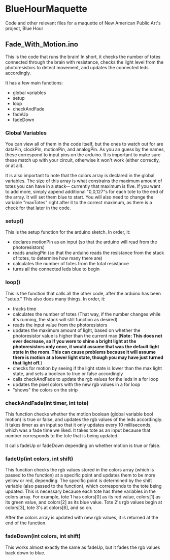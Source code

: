 # BlueHourMaquette
Code and other relevant files for a maquette of New American Public Art's project, Blue Hour

## Fade_With_Motion.ino
This is the code that runs the brain! In short, it checks the number of totes connected through the brain with resistance, checks the light level from the photoresistors to detect movement, and updates the connected leds accordingly.

It has a few main functions:
* global variables
* setup
* loop
* checkAndFade
* fadeUp
* fadeDown

### Global Variables
You can view all of them in the code itself, but the ones to watch out for are dataPin, clockPin, motionPin, and analogPin. As you an guess by the names, these correspond to input pins on the arduino. It is important to make sure these match up with your circuit, otherwise it won't work (either correctly, or at all).

It is also important to note that the colors array is declared in the global variables. The size of this array is what constrains the maximum amount of totes you can have in a stack-- currently that maximum is five. If you want to add more, simply append additional "0,0,127"s for each tote to the end of the array. It will set them blue to start. You will also need to change the variable "maxTotes" right after it to the correct maximum, as there is a check for that later in the code.

### setup()
This is the setup function for the arduino sketch. In order, it:
* declares motionPin as an input (so that the arduino will read from the photoresistors)
* reads analogPin (so that the arduino reads the resistance from the stack of totes, to determine how many there are)
* calculates the number of totes from the total resistance
* turns all the connected leds blue to begin

### loop()
This is the function that calls all the other code, after the arduino has been "setup." This also does many things. In order, it:
* tracks time
* calculates the number of totes (That way, if the number changes while it's running, the stack will still function as desired)
* reads the input value from the photoresistors
* updates the maximum amount of light, based on whether the photoresistor value is higher than the current max (**Note: This does not ever decrease, so if you were to shine a bright light at the photoresistors only once, it would assume that was the default light state in the room. This can cause problems because it will assume there is motion at a lower light state, though you may have just turned that light off.**)
* checks for motion by seeing if the light state is lower than the max light state, and sets a boolean to true or false accordingly
* calls checkAndFade to update the rgb values for the leds in a for loop
* updates the pixel colors with the new rgb values in a for loop
* "shows" the colors on the strip

### checkAndFade(int timer, int tote)
This function checks whether the motion boolean (global variable bool motion) is true or false, and updates the rgb values of the leds accordingly. It takes timer as an input so that it only updates every 10 milliseconds, which was a fade time we liked. It takes tote as an input because that number corresponds to the tote that is being updated.

It calls fadeUp or fadeDown depending on whether motion is true or false.

### fadeUp(int colors, int shift)
This function checks the rgb values stored in the colors array (which is passed to the function) at a specific point and updates them to be more yellow or red, depending. The specific point is determined by the shift variable (also passed to the function), which corresponds to the tote being updated. This is necessary because each tote has three variables in the colors array. For example, tote 1 has colors[0] as its red value, colors[1] as its green value, and colors[2] as its blue value. Tote 2's rgb values begin at colors[3], tote 3's at colors[6], and so on.

After the colors array is updated with new rgb values, it is returned at the end of the function.

### fadeDown(int colors, int shift)
This works almost exactly the same as fadeUp, but it fades the rgb values back down to blue.
